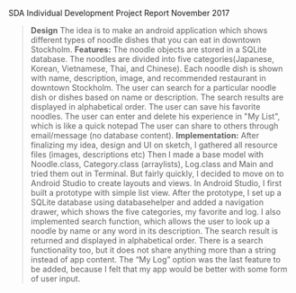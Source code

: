 SDA Individual Development Project Report
November 2017

>**Design**
The idea is to make an android application which shows different types of noodle dishes that you can eat in downtown Stockholm.
**Features:**
The noodle objects are stored in a SQLite database.
The noodles are divided into five categories(Japanese, Korean, Vietnamese, Thai, and Chinese).
Each noodle dish is shown with name, description, image, and recommended restaurant in downtown Stockholm.
The user can search for a particular noodle dish or dishes based on name or description. The search results are displayed in alphabetical order.
The user can save his favorite noodles.
The user can enter and delete his experience in "My List", which is like a quick notepad
The user can share to others through email/message (no database content).
**Implementation:**
After finalizing my idea, design and UI on sketch, I gathered all resource files (images, descriptions etc)
Then I made a base model with Noodle.class, Category.class (arraylists), Log.class and Main and tried them out in Terminal. But fairly quickly, I decided to move on to Android Studio to create layouts and views.
In Android Studio, I first built a prototype with simple list view.
After the prototype, I set up a SQLite database using databasehelper and added a navigation drawer, which shows the five categories, my favorite and log. I also implemented search function, which allows the user to look up a noodle by name or any word in its description. The search result is returned and displayed in alphabetical order. There is a search functionality too, but it does not share anything more than a string instead of app content. The “My Log” option was the last feature to be added, because I felt that my app would be better with some form of user input. 
